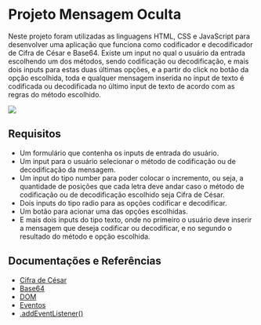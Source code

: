 <h1>Projeto Mensagem Oculta</h1>

<p> Neste projeto foram utilizadas as linguagens HTML, CSS e JavaScript para desenvolver uma aplicação que funciona como codificador e decodificador de Cifra de César e Base64. Existe um input no qual o usuário da entrada escolhendo um dos métodos, sendo codificação ou decodificação, e mais dois inputs para estas duas últimas opções, e a partir do click no botão da opção escolhida, toda e qualquer mensagem inserida no input de texto é codificada ou decodificada no último input de texto de acordo com as regras do método escolhido.</p>

<img src="./img/msgOculta.gif">

<h2>Requisitos</h2>

<ul>
  <li>Um formulário que contenha os inputs de entrada do usuário.</li>
  <li>Um input para o usuário selecionar o método de codificação ou de decodificação da mensagem.</li><li>Um input do tipo number para poder colocar o incremento, ou seja, a quantidade de posições que cada letra deve andar caso o método de codificação ou de decodificação escolhido seja Cifra de César.</li>
  <li>Dois inputs do tipo radio para as opções codificar e decodificar.</li>
  <li>Um botão para acionar uma das opções escolhidas.</li>
  <li>E mais dois inputs do tipo texto, onde no primeiro o usuário deve inserir a mensagem que deseja codificar ou decodificar, e no segundo o resultado do método e opção escolhida.</li> 
</ul>


<h2>Documentações e Referências</h2>

<ul>
  <li><a href="https://pt.wikipedia.org/wiki/Cifra_de_C%C3%A9sar" target="_blank">Cifra de César</a></li>
  <li><a href="https://pt.wikipedia.org/wiki/Base64" target= "_blank">Base64</a></li>
  <li><a href="https://developer.mozilla.org/pt-BR/docs/Web/API/Document_Object_Model/Introduction" target= "_blank">DOM</a></li>
  <li><a href="https://developer.mozilla.org/pt-BR/docs/Learn/JavaScript/Building_blocks/Events" target= "_blank">Eventos</a></li>
  <li><a href="https://developer.mozilla.org/pt-BR/docs/Web/API/EventTarget/addEventListener" target= "_blank">.addEventListener()</a></li>
</ul>
